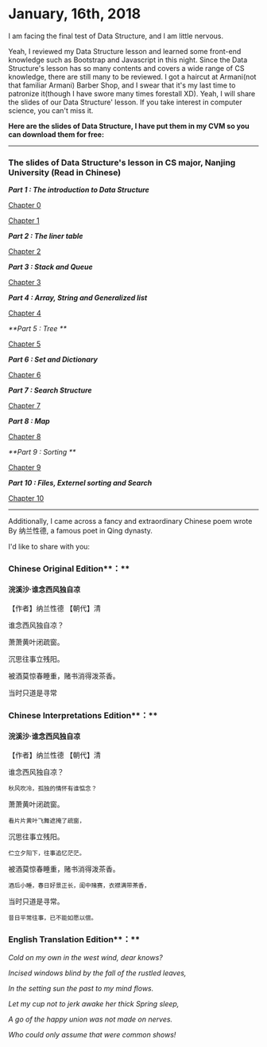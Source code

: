 # January, 16th, 2018

I am facing the final test of Data Structure, and I am little nervous.

Yeah, I reviewed my Data Structure lesson and learned some front-end knowledge such as Bootstrap and Javascript in this night. Since the Data Structure's lesson has so many contents and covers a wide range of CS knowledge, there are still many to be reviewed. I got a haircut at Armani\(not that familiar Armani\) Barber Shop, and I swear that it's my last time to patronize it\(though I have swore many times forestall XD\). Yeah, I will share the slides of our Data Structure' lesson. If you take interest in computer science, you can't miss it.

**Here are the slides of Data Structure, I have put them in my CVM so you can download them for free:**

---

### The slides of Data Structure's lesson in CS major, Nanjing University \(Read in Chinese\)

_**Part 1 : The introduction to Data Structure**_

[Chapter 0 ](http://47.100.98.11/resource/data-structure/ch0.ppt)

[Chapter 1 ](http://47.100.98.11/resource/data-structure/ch1.ppt)

_**Part 2 : The liner table**_

[Chapter 2](http://47.100.98.11/resource/data-structure/ch2.ppt)

_**Part 3 : Stack and Queue**_

[Chapter 3](http://47.100.98.11/resource/data-structure/ch3.ppt)

_**Part 4 : Array, String and Generalized list**_

[Chapter 4](http://47.100.98.11/resource/data-structure/ch4.ppt)

_**Part 5 : Tree **_

[Chapter 5](http://47.100.98.11/resource/data-structure/ch5.ppt)

_**Part 6 : Set and Dictionary**_

[Chapter 6](http://47.100.98.11/resource/data-structure/ch6.ppt)

_**Part 7 : Search Structure**_

[Chapter 7](http://47.100.98.11/resource/data-structure/ch7.ppt)

_**Part 8 : Map**_

[Chapter 8](http://47.100.98.11/resource/data-structure/ch8.ppt)

_**Part 9 : Sorting **_

[Chapter 9](http://47.100.98.11/resource/data-structure/ch9.ppt)

_**Part 10 : Files, Externel sorting and Search**_

[Chapter 10](http://47.100.98.11/resource/data-structure/ch10.ppt)

---

Additionally, I came across a fancy and extraordinary Chinese poem wrote By 纳兰性德, a famous poet in Qing dynasty.

I'd like to share with you:

### Chinese Original Edition**：**

#### 浣溪沙·谁念西风独自凉

【作者】纳兰性德   【朝代】清

谁念西风独自凉？

萧萧黄叶闭疏窗。

沉思往事立残阳。

被酒莫惊春睡重，赌书消得泼茶香。

当时只道是寻常

### Chinese Interpretations Edition**：**

#### 浣溪沙·谁念西风独自凉

【作者】纳兰性德   【朝代】清

谁念西风独自凉？

`秋风吹冷，孤独的情怀有谁惦念？`

萧萧黄叶闭疏窗。

`看片片黄叶飞舞遮掩了疏窗，`

沉思往事立残阳。

`伫立夕阳下，往事追忆茫茫。`

被酒莫惊春睡重，赌书消得泼茶香。

`酒后小睡，春日好景正长，闺中赌赛，衣襟满带茶香，`

当时只道是寻常。

`昔日平常往事，已不能如愿以偿。`

### English Translation Edition**：**

_Cold on my own in the west wind, dear knows?_

_Incised windows blind by the fall of the rustled leaves,_

_In the setting sun the past to my mind flows._

_Let my cup not to jerk awake her thick Spring sleep,_

_A go of the happy union was not made on nerves._

_Who could only assume that were common shows!_

